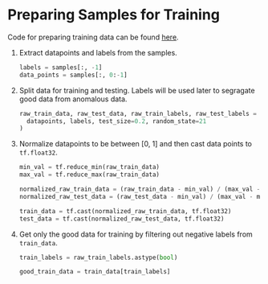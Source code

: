 # Preparing Samples for Training

Code for preparing training data can be found [here](../train.py).

1. Extract datapoints and labels from the samples.
    ```python
    labels = samples[:, -1]
    data_points = samples[:, 0:-1]
    ```

2. Split data for training and testing. Labels will be used later to segragate good data from anomalous data.
    ```python
    raw_train_data, raw_test_data, raw_train_labels, raw_test_labels = train_test_split(
      datapoints, labels, test_size=0.2, random_state=21
    )
    ```

3. Normalize datapoints to be between [0, 1] and then cast data points to `tf.float32`.
    ```python
    min_val = tf.reduce_min(raw_train_data)
    max_val = tf.reduce_max(raw_train_data)

    normalized_raw_train_data = (raw_train_data - min_val) / (max_val - min_val)
    normalized_raw_test_data = (raw_test_data - min_val) / (max_val - min_val)

    train_data = tf.cast(normalized_raw_train_data, tf.float32)
    test_data = tf.cast(normalized_raw_test_data, tf.float32)
    ```

4. Get only the good data for training by filtering out negative labels from `train_data`.
    ```python
    train_labels = raw_train_labels.astype(bool)

    good_train_data = train_data[train_labels]
    ```
